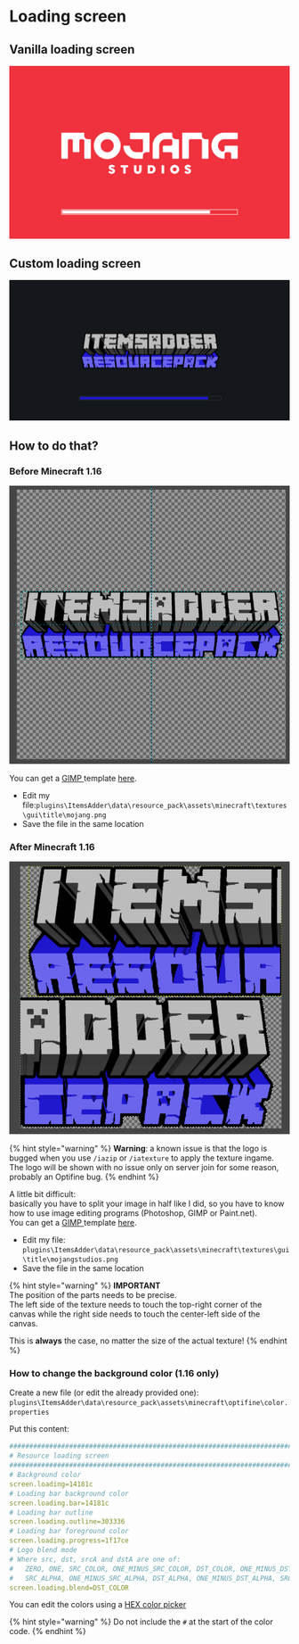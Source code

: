 # Loading screen

## Vanilla loading screen

![](<../../../.gitbook/assets/immagine (44).png>)

## Custom loading screen

![](<../../../.gitbook/assets/immagine (51).png>)

## How to do that?

### Before Minecraft 1.16

![](<../../../.gitbook/assets/immagine (49).png>)

You can get a [GIMP ](https://www.gimp.org/downloads/)template [here](https://github.com/LoneDev6/SpigotUtilities/blob/master/ItemsAdder/various\_files/mojang\_template.xcf).

* Edit my file:`plugins\ItemsAdder\data\resource_pack\assets\minecraft\textures\gui\title\mojang.png`
* Save the file in the same location

### After Minecraft 1.16

![](<../../../.gitbook/assets/immagine (48).png>)

{% hint style="warning" %}
**Warning**: a known issue is that the logo is bugged when you use `/iazip` or `/iatexture` to apply the texture ingame.\
The logo will be shown with no issue only on server join for some reason, probably an Optifine bug.
{% endhint %}

A little bit difficult:\
basically you have to split your image in half like I did, so you have to know how to use image editing programs (Photoshop, GIMP or Paint.net).\
You can get a [GIMP ](https://www.gimp.org/downloads/)template [here](https://github.com/LoneDev6/SpigotUtilities/blob/master/ItemsAdder/various\_files/mojangstudios\_template.xcf).

* Edit my file: `plugins\ItemsAdder\data\resource_pack\assets\minecraft\textures\gui\title\mojangstudios.png`
* Save the file in the same location

{% hint style="warning" %}
**IMPORTANT**\
The position of the parts needs to be precise.\
The left side of the texture needs to touch the top-right corner of the canvas while the right side needs to touch the center-left side of the canvas.

This is **always** the case, no matter the size of the actual texture!
{% endhint %}

### How to change the background color (1.16 only)

Create a new file (or edit the already provided one): `plugins\ItemsAdder\data\resource_pack\assets\minecraft\optifine\color.properties`

Put this content:

```yaml
###############################################################################
# Resource loading screen
###############################################################################
# Background color
screen.loading=14181c
# Loading bar background color
screen.loading.bar=14181c
# Loading bar outline
screen.loading.outline=303336
# Loading bar foreground color
screen.loading.progress=1f17ce
# Logo blend mode
# Where src, dst, srcA and dstA are one of: 
#   ZERO, ONE, SRC_COLOR, ONE_MINUS_SRC_COLOR, DST_COLOR, ONE_MINUS_DST_COLOR, 
#   SRC_ALPHA, ONE_MINUS_SRC_ALPHA, DST_ALPHA, ONE_MINUS_DST_ALPHA, SRC_ALPHA_SATURATE
screen.loading.blend=DST_COLOR
```

You can edit the colors using a [HEX color picker](https://www.w3schools.com/colors/colors\_picker.asp)

{% hint style="warning" %}
Do not include the `#` at the start of the color code.
{% endhint %}
